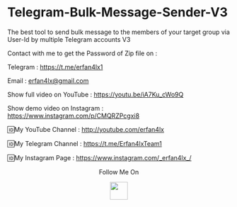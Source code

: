 # Telegram-Bulk-Message-Sender-V3
The best tool to send bulk message to the members of your target group via User-Id by multiple Telegram accounts V3

Contact with me to get the Password of Zip file on :

 Telegram : https://t.me/erfan4lx1
  
 Email : erfan4lx@gmail.com
  
 Show full video on YouTube : https://youtu.be/iA7Ku_cWo9Q

Show demo video on Instagram : https://www.instagram.com/p/CMQRZPcgxi8

🆔My YouTube Channel : http://youtube.com/erfan4lx

🆔My Telegram Channel : https://t.me/Erfan4lxTeam1

🆔My Instagram Page : https://www.instagram.com/_erfan4lx_/

<p align="center">
  Follow Me On
</p>
<p align="center">
  <a href="https://www.youtube.com/c/erfan4lx?sub_confirmation=1">
    <img src="https://www.iconsdb.com/icons/preview/black/youtube-4-xxl.png" width="40" height="40">
  </a>
</p>

